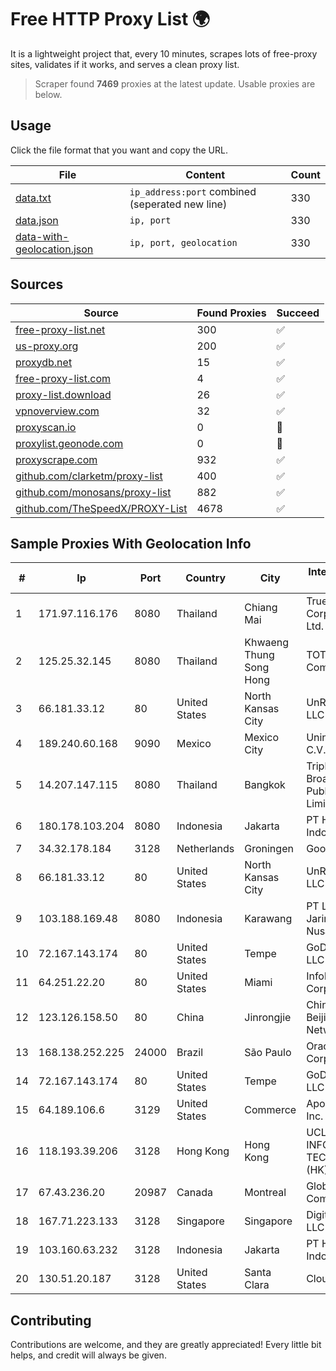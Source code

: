 
# Free HTTP Proxy List 🌍

It is a lightweight project that, every 10 minutes, scrapes lots of free-proxy sites, validates if it works, and serves a clean proxy list.


> Scraper found **7469** proxies at the latest update. Usable proxies are below.

## Usage

Click the file format that you want and copy the URL.


|File|Content|Count|
|----|-------|-----|
|[data.txt](https://raw.githubusercontent.com/themiralay/Proxy-List-World/master/data.txt)|`ip_address:port` combined (seperated new line)|330|
|[data.json](https://raw.githubusercontent.com/themiralay/Proxy-List-World/master/data.json)|`ip, port`|330|
|[data-with-geolocation.json](https://raw.githubusercontent.com/themiralay/Proxy-List-World/master/data-with-geolocation.json)|`ip, port, geolocation`|330|

## Sources

|Source|Found Proxies|Succeed|
|------|-------------|-------|
|[free-proxy-list.net](https://free-proxy-list.net)|300|✅|
|[us-proxy.org](https://www.us-proxy.org)|200|✅|
|[proxydb.net](http://proxydb.net)|15|✅|
|[free-proxy-list.com](https://free-proxy-list.com/?page=&port=&type%5B%5D=http&type%5B%5D=https&up_time=0&search=Search)|4|✅|
|[proxy-list.download](https://www.proxy-list.download/HTTP)|26|✅|
|[vpnoverview.com](https://vpnoverview.com/privacy/anonymous-browsing/free-proxy-servers)|32|✅|
|[proxyscan.io](https://www.proxyscan.io)|0|🚫|
|[proxylist.geonode.com](https://proxylist.geonode.com/api/proxy-list?limit=300&page=1&sort_by=lastChecked&sort_type=desc&protocols=http,https)|0|🚫|
|[proxyscrape.com](https://api.proxyscrape.com/v2/?request=displayproxies&protocol=http&timeout=10000&country=all&ssl=all&anonymity=all)|932|✅|
|[github.com/clarketm/proxy-list](https://raw.githubusercontent.com/clarketm/proxy-list/master/proxy-list-raw.txt)|400|✅|
|[github.com/monosans/proxy-list](https://raw.githubusercontent.com/monosans/proxy-list/main/proxies/http.txt)|882|✅|
|[github.com/TheSpeedX/PROXY-List](https://raw.githubusercontent.com/TheSpeedX/PROXY-List/master/http.txt)|4678|✅|


## Sample Proxies With Geolocation Info

|#|Ip|Port|Country|City|Internet Service Provider|
|-|--|----|-------|----|-------------------------|
|1|171.97.116.176|8080|Thailand|Chiang Mai|True Internet Corporation CO. Ltd.|
|2|125.25.32.145|8080|Thailand|Khwaeng Thung Song Hong|TOT Public Company Limited|
|3|66.181.33.12|80|United States|North Kansas City|UnReal Servers, LLC|
|4|189.240.60.168|9090|Mexico|Mexico City|Uninet S.A. de C.V.|
|5|14.207.147.115|8080|Thailand|Bangkok|Triple T Broadband Public Company Limited|
|6|180.178.103.204|8080|Indonesia|Jakarta|PT Hipernet Indodata|
|7|34.32.178.184|3128|Netherlands|Groningen|Google LLC|
|8|66.181.33.12|80|United States|North Kansas City|UnReal Servers, LLC|
|9|103.188.169.48|8080|Indonesia|Karawang|PT Lintas Jaringan Nusantara|
|10|72.167.143.174|80|United States|Tempe|GoDaddy.com, LLC|
|11|64.251.22.20|80|United States|Miami|Infolink Global Corporation|
|12|123.126.158.50|80|China|Jinrongjie|China Unicom Beijing Province Network|
|13|168.138.252.225|24000|Brazil|São Paulo|Oracle Corporation|
|14|72.167.143.174|80|United States|Tempe|GoDaddy.com, LLC|
|15|64.189.106.6|3129|United States|Commerce|Apogee Telecom Inc.|
|16|118.193.39.206|3128|Hong Kong|Hong Kong|UCLOUD INFORMATION TECHNOLOGY (HK) LIMITED|
|17|67.43.236.20|20987|Canada|Montreal|GloboTech Communications|
|18|167.71.223.133|3128|Singapore|Singapore|DigitalOcean, LLC|
|19|103.160.63.232|3128|Indonesia|Jakarta|PT Herza Digital Indonesia|
|20|130.51.20.187|3128|United States|Santa Clara|Cloudfanatic.NET|



## Contributing

Contributions are welcome, and they are greatly appreciated! Every
little bit helps, and credit will always be given.


